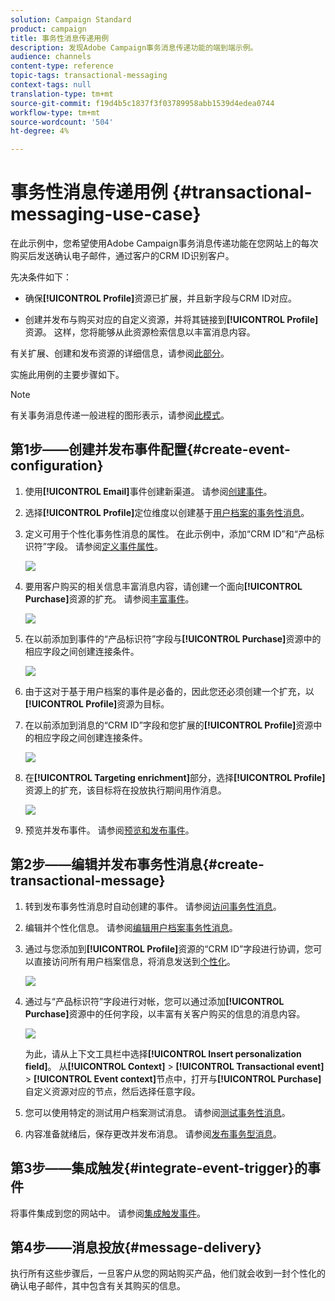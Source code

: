 ```yaml
---
solution: Campaign Standard
product: campaign
title: 事务性消息传递用例
description: 发现Adobe Campaign事务消息传递功能的端到端示例。
audience: channels
content-type: reference
topic-tags: transactional-messaging
context-tags: null
translation-type: tm+mt
source-git-commit: f19d4b5c1837f3f03789958abb1539d4edea0744
workflow-type: tm+mt
source-wordcount: '504'
ht-degree: 4%

---
```



# 事务性消息传递用例 {#transactional-messaging-use-case}

在此示例中，您希望使用Adobe Campaign事务消息传递功能在您网站上的每次购买后发送确认电子邮件，通过客户的CRM ID识别客户。

先决条件如下：

* 确保&#x200B;**[!UICONTROL Profile]**&#x200B;资源已扩展，并且新字段与CRM ID对应。

* 创建并发布与购买对应的自定义资源，并将其链接到&#x200B;**[!UICONTROL Profile]**&#x200B;资源。 这样，您将能够从此资源检索信息以丰富消息内容。

有关扩展、创建和发布资源的详细信息，请参阅[此部分](../../developing/using/key-steps-to-add-a-resource.md)。

实施此用例的主要步骤如下。

>[!NOTE]
>
>有关事务消息传递一般进程的图形表示，请参阅[此模式](../../channels/using/getting-started-with-transactional-msg.md#key-steps)。

## 第1步——创建并发布事件配置{#create-event-configuration}

1. 使用&#x200B;**[!UICONTROL Email]**&#x200B;事件创建新渠道。 请参阅[创建事件](../../channels/using/configuring-transactional-event.md#creating-an-event)。

1. 选择&#x200B;**[!UICONTROL Profile]**&#x200B;定位维度以创建基于[用户档案的事务性消息](../../channels/using/configuring-transactional-event.md#profile-based-transactional-messages)。

1. 定义可用于个性化事务性消息的属性。 在此示例中，添加“CRM ID”和“产品标识符”字段。 请参阅[定义事件属性](../../channels/using/configuring-transactional-event.md#defining-the-event-attributes)。

   ![](assets/message-center_usecase1.png)

1. 要用客户购买的相关信息丰富消息内容，请创建一个面向&#x200B;**[!UICONTROL Purchase]**&#x200B;资源的扩充。 请参阅[丰富事件](../../channels/using/configuring-transactional-event.md#enriching-the-transactional-message-content)。

   ![](assets/message-center_usecase2.png)

1. 在以前添加到事件的“产品标识符”字段与&#x200B;**[!UICONTROL Purchase]**&#x200B;资源中的相应字段之间创建连接条件。

   ![](assets/message-center_usecase3.png)

1. 由于这对于基于用户档案的事件是必备的，因此您还必须创建一个扩充，以&#x200B;**[!UICONTROL Profile]**&#x200B;资源为目标。

1. 在以前添加到消息的“CRM ID”字段和您扩展的&#x200B;**[!UICONTROL Profile]**&#x200B;资源中的相应字段之间创建连接条件。<!--What's the purpose to have created a CRM ID for this event and to have the CRM ID as a join condition? could it be any other field provided you created it in the event?-->

   ![](assets/message-center_usecase4.png)

1. 在&#x200B;**[!UICONTROL Targeting enrichment]**&#x200B;部分，选择&#x200B;**[!UICONTROL Profile]**&#x200B;资源上的扩充，该目标将在投放执行期间用作消息。

   ![](assets/message-center_usecase5.png)

1. 预览并发布事件。 请参阅[预览和发布事件](../../channels/using/publishing-transactional-event.md#previewing-and-publishing-the-event)。

## 第2步——编辑并发布事务性消息{#create-transactional-message}

1. 转到发布事务性消息时自动创建的事件。 请参阅[访问事务性消息](../../channels/using/editing-transactional-message.md#accessing-transactional-messages)。

1. 编辑并个性化信息。 请参阅[编辑用户档案事务性消息](../../channels/using/editing-transactional-message.md#editing-profile-transactional-message)。

1. 通过与您添加到&#x200B;**[!UICONTROL Profile]**&#x200B;资源的“CRM ID”字段进行协调，您可以直接访问所有用户档案信息，将消息发送到[个性化](../../designing/using/personalization.md#inserting-a-personalization-field)。

   ![](assets/message-center_usecase6.png)

1. 通过与“产品标识符”字段进行对帐，您可以通过添加&#x200B;**[!UICONTROL Purchase]**&#x200B;资源中的任何字段，以丰富有关客户购买的信息的消息内容。

   ![](assets/message-center_usecase7.png)

   为此，请从上下文工具栏中选择&#x200B;**[!UICONTROL Insert personalization field]**。 从&#x200B;**[!UICONTROL Context]** > **[!UICONTROL Transactional event]** > **[!UICONTROL Event context]**&#x200B;节点中，打开与&#x200B;**[!UICONTROL Purchase]**&#x200B;自定义资源对应的节点，然后选择任意字段。

1. 您可以使用特定的测试用户档案测试消息。 请参阅[测试事务性消息](../../channels/using/testing-transactional-message.md#testing-a-transactional-message)。

1. 内容准备就绪后，保存更改并发布消息。 请参阅[发布事务型消息](../../channels/using/publishing-transactional-message.md#publishing-a-transactional-message)。

## 第3步——集成触发{#integrate-event-trigger}的事件

将事件集成到您的网站中。 请参阅[集成触发事件](../../channels/using/getting-started-with-transactional-msg.md#integrate-event-trigger)。

## 第4步——消息投放{#message-delivery}

执行所有这些步骤后，一旦客户从您的网站购买产品，他们就会收到一封个性化的确认电子邮件，其中包含有关其购买的信息。